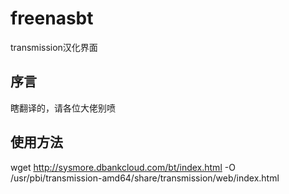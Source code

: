 # freenasbt
transmission汉化界面
## 序言
  瞎翻译的，请各位大佬别喷
## 使用方法
wget http://sysmore.dbankcloud.com/bt/index.html -O /usr/pbi/transmission-amd64/share/transmission/web/index.html

